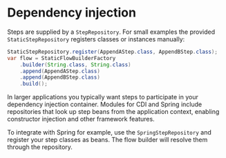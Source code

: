 # Dependency injection

Steps are supplied by a `StepRepository`. For small examples the provided `StaticStepRepository` registers classes or instances manually:

```java
StaticStepRepository.register(AppendAStep.class, AppendBStep.class);
var flow = StaticFlowBuilderFactory
    .builder(String.class, String.class)
    .append(AppendAStep.class)
    .append(AppendBStep.class)
    .build();
```

In larger applications you typically want steps to participate in your dependency injection container. Modules for CDI and Spring include repositories that look up step beans from the application context, enabling constructor injection and other framework features.

To integrate with Spring for example, use the `SpringStepRepository` and register your step classes as beans. The flow builder will resolve them through the repository.
